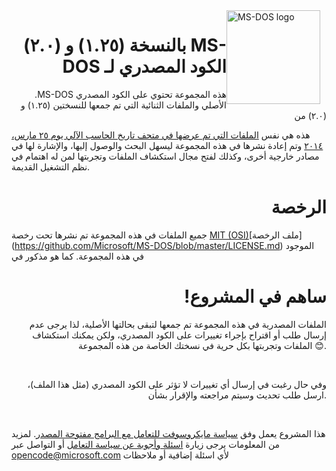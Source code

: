 <img width="150" height="150" align="right" style="float: right; margin: 0 10px 0 0;" alt="MS-DOS logo" src="https://github.com/Microsoft/MS-DOS/blob/master/msdos-logo.png">   

# <div align="right">(بالنسخة (١.٢٥) و (٢.٠ MS-DOS الكود المصدري لـ</div> 
<p align="right">
.MS-DOS هذه المجموعة تحتوي على الكود المصدري الأصلي والملفات الثنائية التي تم جمعها للنسختين (١.٢٥)  و (٢.٠) من 
</p>

<p align="right">
 
 هذه هي نفس [الملفات التي تم عرضها في متحف تاريخ الحاسب الآلي يوم ٢٥ مارس، ٢٠١٤](http://www.computerhistory.org/atchm/microsoft-ms-dos-early-source-code/) وتم إعادة نشرها في هذه المجموعة ليسهل البحث والوصول إليها، والإشارة لها في مصادر خارجية أخرى، وكذلك لفتح مجال استكشاف الملفات وتجربتها لمن له اهتمام في نظم التشغيل القديمة.
 </p>

# <div align="right">الرخصة</div>
<p align="right">
 
جميع الملفات في هذه المجموعة تم نشرها تحت رخصة [MIT (OSI)](https://en.wikipedia.org/wiki/MIT_License)[ملف الرخصة] (https://github.com/Microsoft/MS-DOS/blob/master/LICENSE.md) الموجود في هذه المجموعة. كما هو مذكور في 
</p>

# <div align="right">!ساهم في المشروع</div>
<p align="right">
الملفات المصدرية في هذه المجموعة تم جمعها لتبقى بحالتها الأصلية، لذا يرجى عدم إرسال طلب أو اقتراح بإجراء تغييرات على الكود المصدري، ولكن يمكنك استكشاف الملفات وتجربتها بكل حرية في نسختك الخاصة من هذه المجموعة 😊. 
</p>

<br />

<p align="right">
وفي حال رغبت في إرسال أي تغييرات لا تؤثر على الكود المصدري (مثل هذا الملف)، ارسل طلب تحديث وسيتم مراجعته والإقرار بشأن.
</p>

<br />

<p align="right">
 
هذا المشروع يعمل وفق [سياسة مايكروسوفت للتعامل مع البرامج مفتوحة المصدر](https://opensource.microsoft.com/codeofconduct/).
لمزيد من المعلومات يرجى زيارة [اسئلة وأجوبة عن سياسة التعامل](https://opensource.microsoft.com/codeofconduct/faq/) أو التواصل عبر [opencode@microsoft.com](mailto:opencode@microsoft.com) لأي اسئلة إضافية أو ملاحظات
</p>